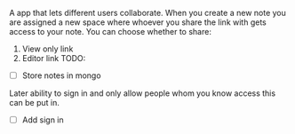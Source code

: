A app that lets different users collaborate. When you create a new note you are assigned a new space where whoever you share the link with gets access to your note. You can choose whether to share:
1. View only link
2. Editor link
TODO: 

- [ ] Store notes in mongo


Later ability to sign in and only allow people whom you know access this can be put in.
- [ ] Add sign in 